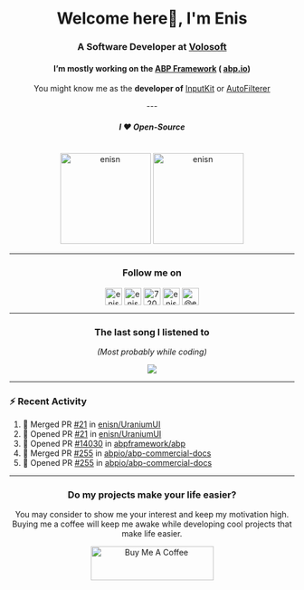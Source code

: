 <h1 align="center">Welcome here👋, I'm Enis</h1>
<h3 align="center">A Software Developer at <a href="https://volosoft.com/">Volosoft</a></h3>
<h4 align="center"> I’m mostly working on the <a href="https://github.com/abpframework/abp"> ABP Framework</a> ( <a href="https://abp.io/">abp.io</a>)</h4>
<p align="center"> You might know me as the <strong>developer of</strong> <a href="https://github.com/enisn/Xamarin.Forms.InputKit">InputKit</a> or <a href="https://github.com/enisn/AutoFilterer">AutoFilterer</a></p>

<p align="center">
---
</p>

<h5 align="center"> I ❤ Open-Source</h4>

<p align="center"> <img src="https://komarev.com/ghpvc/?username=enisn" alt="enisn" height="1" /> </p>

<p align="center">
<img src="https://github-readme-stats.vercel.app/api/top-langs/?username=enisn&layout=compact&theme=tokyonight&count_private=true" alt="enisn" height="160" />
<img src="https://github-readme-stats.vercel.app/api?username=enisn&show_icons=true&theme=tokyonight&count_private=true" alt="enisn" height="160" />
</p>

<p align="center">
</p>

<hr />

<h3 align="center"> Follow me on </h4>
           
<p align="center">
<a href="https://dev.to/enisn" target="blank"><img align="center" src="https://cdn.jsdelivr.net/npm/simple-icons@3.0.1/icons/dev-dot-to.svg" alt="enisn" height="30" width="30" /></a>
<a href="https://twitter.com/enisnecipoglu" target="blank"><img align="center" src="https://cdn.jsdelivr.net/npm/simple-icons@3.0.1/icons/twitter.svg" alt="enisnecipoglu" height="30" width="30" /></a>
<a href="https://stackoverflow.com/users/7200126" target="blank"><img align="center" src="https://cdn.jsdelivr.net/npm/simple-icons@3.0.1/icons/stackoverflow.svg" alt="7200126" height="30" width="30" /></a>
<a href="https://instagram.com/enisnecipoglu" target="blank"><img align="center" src="https://cdn.jsdelivr.net/npm/simple-icons@3.0.1/icons/instagram.svg" alt="enisnecipoglu" height="30" width="30" /></a>
<a href="https://medium.com/@enis.necipoglu" target="blank"><img align="center" src="https://cdn.jsdelivr.net/npm/simple-icons@3.0.1/icons/medium.svg" alt="@enis.necipoglu" height="30" width="30" /></a>
</p>

<hr />


<h3 align="center"> The last song I listened to </h4>
<p align="center"> <i> (Most probably while coding) </i>
<p align="center">
  <a href="https://spotify-github-profile.vercel.app/api/view?uid=enis.necipoglu&redirect=true">
    <img src="https://spotify-github-profile.vercel.app/api/view?uid=enis.necipoglu&cover_image=true&theme=default" />
  </a>
</p>
<hr />

### :zap: Recent Activity

<!--START_SECTION:activity-->
1. 🎉 Merged PR [#21](https://github.com/enisn/UraniumUI/pull/21) in [enisn/UraniumUI](https://github.com/enisn/UraniumUI)
2. 💪 Opened PR [#21](https://github.com/enisn/UraniumUI/pull/21) in [enisn/UraniumUI](https://github.com/enisn/UraniumUI)
3. 💪 Opened PR [#14030](https://github.com/abpframework/abp/pull/14030) in [abpframework/abp](https://github.com/abpframework/abp)
4. 🎉 Merged PR [#255](https://github.com/abpio/abp-commercial-docs/pull/255) in [abpio/abp-commercial-docs](https://github.com/abpio/abp-commercial-docs)
5. 💪 Opened PR [#255](https://github.com/abpio/abp-commercial-docs/pull/255) in [abpio/abp-commercial-docs](https://github.com/abpio/abp-commercial-docs)
<!--END_SECTION:activity-->

---

<h3 align="center"> Do my projects make your life easier?</h3>
<p align="center">
You may consider to show me your interest and keep my motivation high. Buying me a coffee will keep me awake while developing cool projects that make life easier.
</p>
<p align="center">
<a href="https://www.buymeacoffee.com/enisn" target="_blank"><img src="https://cdn.buymeacoffee.com/buttons/v2/default-violet.png" alt="Buy Me A Coffee" style="height: 60px !important;width: 217px !important;" ></a>
</p>
